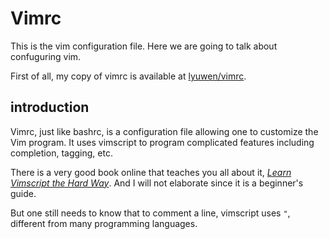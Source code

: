 # Vimrc

This is the vim configuration file. Here we are going to talk about confuguring vim.

First of all, my copy of vimrc is available at [lyuwen/vimrc](https://github.com/lyuwen/vimrc).

## introduction

Vimrc, just like bashrc, is a configuration file allowing one to customize the Vim program. It uses vimscript to program complicated features including completion, tagging, etc.

There is a very good book online that teaches you all about it, [*Learn Vimscript the Hard Way*](http://learnvimscriptthehardway.stevelosh.com). And I will not elaborate since it is a beginner's guide.

But one still needs to know that to comment a line, vimscript uses `"`, different from many programming languages.